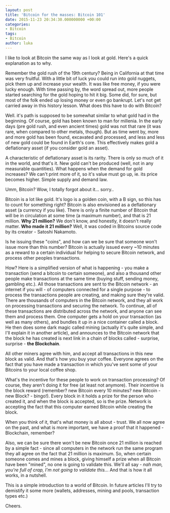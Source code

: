 ```yaml
---
layout: post
title: 'Bitcoin for the masses: Bitcoin 101'
date: 2015-11-23 20:34:30.000000000 +00:00
categories:
- Bitcoin
tags:
- Bitcoin
author: luka
---
```

I like to look at Bitcoin the same way as I look at gold. Here's a quick explanation as to why.

Remember the gold rush of the 19th century? Being in California at that time was very fruitful. With a little bit of luck you could run into gold nuggets, pick them up and increase your wealth. It was like free money, if you were lucky enough. With time passing by, the word spread out, more people started searching for the gold hoping to hit it big. Some did, for sure, but most of the folk ended up losing money or even go bankrupt. Let's not get carried away in this history lesson. What does this have to do with Bitcoin?

Well. it's path is supposed to be somewhat similar to what gold had in the beginning. Of course, gold has been known to man for millenia. In the early days (pre gold rush, and even ancient times) gold was not that rare (it was rare, when compared to other metals, though). But as time went by, more and more gold has been found, excavated and processed, and less and less of new gold could be found in Earth's core. This effectively makes gold a deflationary asset (if you consider gold an asset).

A characteristic of deflationary asset is its rarity. There is only so much of it in the world, and that's it. New gold can't be produced (well, not in any measurable quantities). What happens when the demand for gold increases? We can't print more of it, so it's value must go up, ie. its price becomes higher. Simple supply and demand law.

Umm, Bitcoin? Wow, I totally forgot about it... sorry..

Bitcoin is a lot like gold. It's logo is a golden coin, with a B sign, so this has to count for something right? Bitcoin is also envisioned as a deflationary asset (a currency if you like). There is only a finite number of Bitcoin that will be in circulation at some time (a maximum number), and that is 21 million.
**Why 21 million?** We don't know, and honestly, it doesn't really matter. **Who made it 21 million?** Well, it was coded in Bitcoins source code by its creator - Satoshi Nakamoto.

Is he issuing these "coins", and how can we be sure that someone won't issue more than this number? Bitcoin is actually issued every ~10 minutes as a reward to a certain individual for helping to secure Bitcoin network, and process other peoples transactions.

How?
Here is a simplified version of what is happening - you make a transaction (send a bitcoin to certain someone), and also a thousand other people make transactions at the same time (buying stuff, sending money, gambling etc.). All those transactions are sent to the Bitcoin network - an internet if you will - of computers connected for a single purpose - to process the transactions people are creating, and making sure they're valid. There are thousands of computers in the Bitcoin network, and they all work on processing transactions and securing the network. To continue, all of these transactions are distributed across the network, and anyone can see them and process them. One computer gets a hold on your transaction (as well as many others), and bundles it up in a nice container called a block. He then does some dark magic called mining (actually it's quite simple, and I'll explain it in another article), and announces to the Bitcoin network that the block he has created is next link in a chain of blocks called - surprise, surprise - **the Blockchain**.

All other miners agree with him, and accept all transactions in this new block as valid. And that's how you buy your coffee. Everyone agrees on the fact that you have made a transaction in which you've sent some of your Bitcoins to your local coffee shop.

What's the incentive for these people to work on transaction processing? Of course, they aren't doing it for free (at least not anymore). Their incentive is the block reward (remember? new Bitcoin every 10 minutes? new Bitcoin - new Block? - bingo!). Every block in it holds a prize for the person who created it, and when the block is accepted, so is the prize. Network is accepting the fact that this computer earned Bitcoin while creating the block.

When you think of it, that's what money is all about - trust. We all now agree on the past, and what is more important, we have a proof that it happened - Blockchain, remember?

Also, we can be sure there won't be new Bitcoin once 21 million is reached by a simple fact - since all computers in the network run the same program they all agree on the fact that 21 million is maximum. So, when certain someone comes and mines a block, giving himself a prize when all Bitcoin have been "mined", no one is going to validate this. We'll all say - *nah man, you're full of crap, I'm not going to validate this..*.
And that is how it all works, in a nutshell.

This is a simple introduction to a world of Bitcoin. In future articles I'll try to demistify it some more (wallets, addresses, mining and pools, transaction types etc.)

Cheers.